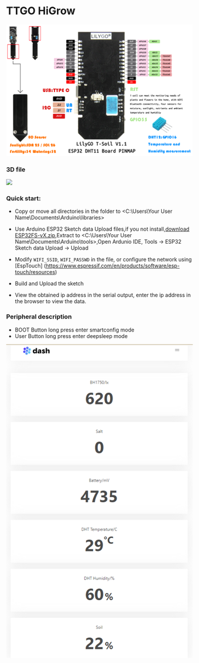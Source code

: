 TTGO HiGrow
===========================

![](image/TSoil.jpg)

### 3D file

![](https://github.com/Xinyuan-LilyGO/TTGO-Multi-function-sensor-board/blob/master/image/image2.png)

### Quick start:
- Copy or move all directories in the <libraries> folder to <C:\Users\Your User Name\Documents\Arduino\libraries>

- Use Arduino ESP32 Sketch data Upload files,if you not install,[download ESP32FS-vX.zip](https://github.com/me-no-dev/arduino-esp32fs-plugin/releases),Extract to <C:\Users\Your User Name\Documents\Arduino\tools>,Open Ardunio IDE,  Tools -> ESP32 Sketch data Upload -> Upload

- Modify `WIFI_SSID`, `WIFI_PASSWD` in the file, or configure the network using [EspTouch] (https://www.espressif.com/en/products/software/esp-touch/resources)

- Build and Upload the sketch

- View the obtained ip address in the serial output,  enter the ip address in the browser to view the data.


### Peripheral description
- BOOT Button long press enter smartconfig mode
- User Button long press enter deepsleep mode

![](image/1.png)

